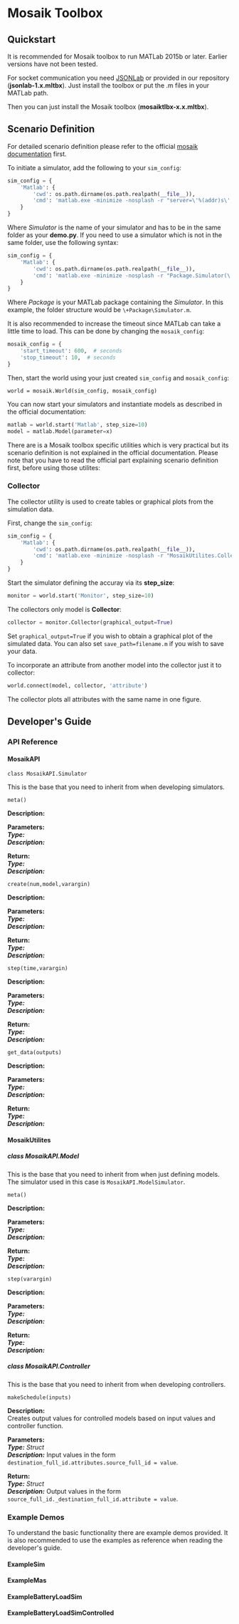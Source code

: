 # Mosaik Toolbox

## Quickstart

It is recommended for Mosaik toolbox to run MATLab 2015b or later. Earlier versions have not been tested.

For socket communication you need [JSONLab](http://www.mathworks.com/matlabcentral/fileexchange/33381-jsonlab--a-toolbox-to-encode-decode-json-files-in-matlab-octave) or provided in our repository (**jsonlab-1.x.mltbx**). Just install the toolbox or put the .m files in your MATLab path.

Then you can just install the Mosaik toolbox (**mosaiktlbx-x.x.mltbx**).

## Scenario Definition

For detailed scenario definition please refer to the official [mosaik documentation](http://mosaik.readthedocs.org/en/latest/scenario-definition.html) first.

To initiate a simulator, add the following to your `sim_config`:
```python
sim_config = {
    'Matlab': {
		'cwd': os.path.dirname(os.path.realpath(__file__)),
		'cmd': 'matlab.exe -minimize -nosplash -r "server=\'%(addr)s\';Simulator(\'%(addr)s\')"'
	}
}
```
Where *Simulator* is the name of your simulator and has to be in the same folder as your **demo.py**. If you need to use a simulator which is not in the same folder, use the following syntax:
```python
sim_config = {
    'Matlab': {
		'cwd': os.path.dirname(os.path.realpath(__file__)),
		'cmd': 'matlab.exe -minimize -nosplash -r "Package.Simulator(\'%(addr)s\')"'
	}
}
```
Where *Package* is your MATLab package containing the *Simulator*. In this example, the folder structure would be `\+Package\Simulator.m`.

It is also recommended to increase the timeout since MATLab can take a little time to load. This can be done by changing the `mosaik_config`:
```python
mosaik_config = {
    'start_timeout': 600,  # seconds
    'stop_timeout': 10,  # seconds
}
```
Then, start the world using your just created `sim_config` and `mosaik_config`:
```
world = mosaik.World(sim_config, mosaik_config)
```
You can now start your simulators and instantiate models as described in the official documentation:
```python
matlab = world.start('Matlab', step_size=10)
model = matlab.Model(parameter=x)
```

There are is a Mosaik toolbox specific utilities which is very practical but its scenario definition is not explained in the official documentation. Please note that you have to read the official part explaining scenario definition first, before using those utilites:

### Collector

The collector utility is used to create tables or graphical plots from the simulation data.

First, change the `sim_config`:
```python
sim_config = {
    'Matlab': {
		'cwd': os.path.dirname(os.path.realpath(__file__)),
		'cmd': 'matlab.exe -minimize -nosplash -r "MosaikUtilites.Collector(\'%(addr)s\')"'
	}
}
```
Start the simulator defining the accuray via its **step_size**:
```python
monitor = world.start('Monitor', step_size=10)
```
The collectors only model is **Collector**:
```python
collector = monitor.Collector(graphical_output=True)
```
Set `graphical_output=True` if you wish to obtain a graphical plot of the simulated data. You can also set `save_path=filename.m` if you wish to save your data.

To incorporate an attribute from another model into the collector just it to collector:
```python
world.connect(model, collector, 'attribute')
```

The collector plots all attributes with the same name in one figure.

## Developer's Guide

### API Reference

#### MosaikAPI

```
class MosaikAPI.Simulator
```

This is the base that you need to inherit from when developing simulators.

`meta()`

**Description:**  

**Parameters:**  
**_Type:_**  
**_Description:_**

**Return:**  
**_Type:_**  
**_Description:_**

`create(num,model,varargin)`

**Description:**  

**Parameters:**  
**_Type:_**  
**_Description:_**

**Return:**  
**_Type:_**  
**_Description:_**

`step(time,varargin)`

**Description:**  

**Parameters:**  
**_Type:_**  
**_Description:_**

**Return:**  
**_Type:_**  
**_Description:_**

`get_data(outputs)`

**Description:**  

**Parameters:**  
**_Type:_**  
**_Description:_**

**Return:**  
**_Type:_**  
**_Description:_**

#### MosaikUtilites

##### class MosaikAPI.Model

This is the base that you need to inherit from when just defining models. The simulator used in this case is `MosaikAPI.ModelSimulator`.

`meta()`

**Description:**  

**Parameters:**  
**_Type:_**  
**_Description:_**

**Return:**  
**_Type:_**  
**_Description:_**

`step(varargin)`

**Description:**  

**Parameters:**  
**_Type:_**  
**_Description:_**

**Return:**  
**_Type:_**  
**_Description:_**

##### class MosaikAPI.Controller

This is the base that you need to inherit from when developing controllers.

`makeSchedule(inputs)`

**Description:**  
Creates output values for controlled models based on input values and controller function.

**Parameters:**  
**_Type:_** *Struct*  
**_Description:_** Input values in the form `destination_full_id.attributes.source_full_id = value`.

**Return:**  
**_Type:_** *Struct*  
**_Description:_** Output values in the form `source_full_id._destination_full_id.attribute = value`.


### Example Demos

To understand the basic functionality there are example demos provided. It is also recommended to use the examples as reference when reading the developer's guide.

#### ExampleSim

#### ExampleMas

#### ExampleBatteryLoadSim

#### ExampleBatteryLoadSimControlled
